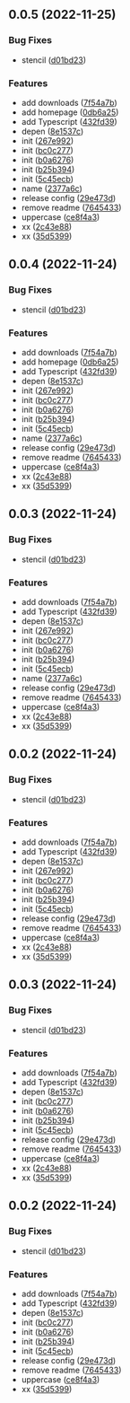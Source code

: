 ## 0.0.5 (2022-11-25)


### Bug Fixes

* stencil ([d01bd23](https://github.com/PengBoUESTC/FE-should-know/commit/d01bd23bb0f01804ddf553d054b8563206b10786))


### Features

* add downloads ([7f54a7b](https://github.com/PengBoUESTC/FE-should-know/commit/7f54a7b5b4c7a29b89e1701ed9b01d9fbfe897d7))
* add homepage ([0db6a25](https://github.com/PengBoUESTC/FE-should-know/commit/0db6a259d2294fd9cb286f3c53c525734e11ffe0))
* add Typescript ([432fd39](https://github.com/PengBoUESTC/FE-should-know/commit/432fd39788ae729caf7fa6428fd33bc31eef8cc9))
* depen ([8e1537c](https://github.com/PengBoUESTC/FE-should-know/commit/8e1537cebdf8eb5574d3b2fed5ea3d6be6a04830))
* init ([267e992](https://github.com/PengBoUESTC/FE-should-know/commit/267e9928bde353bfc875297b5d275a8b87f3f09c))
* init ([bc0c277](https://github.com/PengBoUESTC/FE-should-know/commit/bc0c27770d473d34cdc846afb70b6737b2eadf70))
* init ([b0a6276](https://github.com/PengBoUESTC/FE-should-know/commit/b0a6276993302e1161dfe673f6eaa181e53d8731))
* init ([b25b394](https://github.com/PengBoUESTC/FE-should-know/commit/b25b39431cb382bedaed468bf4df4466236b9afc))
* init ([5c45ecb](https://github.com/PengBoUESTC/FE-should-know/commit/5c45ecbd16acbedd4e09e1377ee4d9fd8715f1bf))
* name ([2377a6c](https://github.com/PengBoUESTC/FE-should-know/commit/2377a6c4cfa9de277f8bf2156cffcd3b5d6b9838))
* release config ([29e473d](https://github.com/PengBoUESTC/FE-should-know/commit/29e473deaa1bba428bcd57cb235c146c12f5e61a))
* remove readme ([7645433](https://github.com/PengBoUESTC/FE-should-know/commit/76454337b8f7135a67370b2dd0e7066b4192c223))
* uppercase ([ce8f4a3](https://github.com/PengBoUESTC/FE-should-know/commit/ce8f4a3ac024fdc9ab106c81e4e3155a5ff4568a))
* xx ([2c43e88](https://github.com/PengBoUESTC/FE-should-know/commit/2c43e8817cebcc09b3407c22bd3f3f683e4c9079))
* xx ([35d5399](https://github.com/PengBoUESTC/FE-should-know/commit/35d5399ffe6cc94c60b63add780feaaed5f25bbc))



## 0.0.4 (2022-11-24)


### Bug Fixes

* stencil ([d01bd23](https://github.com/PengBoUESTC/FE-should-know/commit/d01bd23bb0f01804ddf553d054b8563206b10786))


### Features

* add downloads ([7f54a7b](https://github.com/PengBoUESTC/FE-should-know/commit/7f54a7b5b4c7a29b89e1701ed9b01d9fbfe897d7))
* add homepage ([0db6a25](https://github.com/PengBoUESTC/FE-should-know/commit/0db6a259d2294fd9cb286f3c53c525734e11ffe0))
* add Typescript ([432fd39](https://github.com/PengBoUESTC/FE-should-know/commit/432fd39788ae729caf7fa6428fd33bc31eef8cc9))
* depen ([8e1537c](https://github.com/PengBoUESTC/FE-should-know/commit/8e1537cebdf8eb5574d3b2fed5ea3d6be6a04830))
* init ([267e992](https://github.com/PengBoUESTC/FE-should-know/commit/267e9928bde353bfc875297b5d275a8b87f3f09c))
* init ([bc0c277](https://github.com/PengBoUESTC/FE-should-know/commit/bc0c27770d473d34cdc846afb70b6737b2eadf70))
* init ([b0a6276](https://github.com/PengBoUESTC/FE-should-know/commit/b0a6276993302e1161dfe673f6eaa181e53d8731))
* init ([b25b394](https://github.com/PengBoUESTC/FE-should-know/commit/b25b39431cb382bedaed468bf4df4466236b9afc))
* init ([5c45ecb](https://github.com/PengBoUESTC/FE-should-know/commit/5c45ecbd16acbedd4e09e1377ee4d9fd8715f1bf))
* name ([2377a6c](https://github.com/PengBoUESTC/FE-should-know/commit/2377a6c4cfa9de277f8bf2156cffcd3b5d6b9838))
* release config ([29e473d](https://github.com/PengBoUESTC/FE-should-know/commit/29e473deaa1bba428bcd57cb235c146c12f5e61a))
* remove readme ([7645433](https://github.com/PengBoUESTC/FE-should-know/commit/76454337b8f7135a67370b2dd0e7066b4192c223))
* uppercase ([ce8f4a3](https://github.com/PengBoUESTC/FE-should-know/commit/ce8f4a3ac024fdc9ab106c81e4e3155a5ff4568a))
* xx ([2c43e88](https://github.com/PengBoUESTC/FE-should-know/commit/2c43e8817cebcc09b3407c22bd3f3f683e4c9079))
* xx ([35d5399](https://github.com/PengBoUESTC/FE-should-know/commit/35d5399ffe6cc94c60b63add780feaaed5f25bbc))



## 0.0.3 (2022-11-24)


### Bug Fixes

* stencil ([d01bd23](https://github.com/PengBoUESTC/FE-should-know/commit/d01bd23bb0f01804ddf553d054b8563206b10786))


### Features

* add downloads ([7f54a7b](https://github.com/PengBoUESTC/FE-should-know/commit/7f54a7b5b4c7a29b89e1701ed9b01d9fbfe897d7))
* add Typescript ([432fd39](https://github.com/PengBoUESTC/FE-should-know/commit/432fd39788ae729caf7fa6428fd33bc31eef8cc9))
* depen ([8e1537c](https://github.com/PengBoUESTC/FE-should-know/commit/8e1537cebdf8eb5574d3b2fed5ea3d6be6a04830))
* init ([267e992](https://github.com/PengBoUESTC/FE-should-know/commit/267e9928bde353bfc875297b5d275a8b87f3f09c))
* init ([bc0c277](https://github.com/PengBoUESTC/FE-should-know/commit/bc0c27770d473d34cdc846afb70b6737b2eadf70))
* init ([b0a6276](https://github.com/PengBoUESTC/FE-should-know/commit/b0a6276993302e1161dfe673f6eaa181e53d8731))
* init ([b25b394](https://github.com/PengBoUESTC/FE-should-know/commit/b25b39431cb382bedaed468bf4df4466236b9afc))
* init ([5c45ecb](https://github.com/PengBoUESTC/FE-should-know/commit/5c45ecbd16acbedd4e09e1377ee4d9fd8715f1bf))
* name ([2377a6c](https://github.com/PengBoUESTC/FE-should-know/commit/2377a6c4cfa9de277f8bf2156cffcd3b5d6b9838))
* release config ([29e473d](https://github.com/PengBoUESTC/FE-should-know/commit/29e473deaa1bba428bcd57cb235c146c12f5e61a))
* remove readme ([7645433](https://github.com/PengBoUESTC/FE-should-know/commit/76454337b8f7135a67370b2dd0e7066b4192c223))
* uppercase ([ce8f4a3](https://github.com/PengBoUESTC/FE-should-know/commit/ce8f4a3ac024fdc9ab106c81e4e3155a5ff4568a))
* xx ([2c43e88](https://github.com/PengBoUESTC/FE-should-know/commit/2c43e8817cebcc09b3407c22bd3f3f683e4c9079))
* xx ([35d5399](https://github.com/PengBoUESTC/FE-should-know/commit/35d5399ffe6cc94c60b63add780feaaed5f25bbc))



## 0.0.2 (2022-11-24)


### Bug Fixes

* stencil ([d01bd23](https://github.com/PengBoUESTC/FE-should-know/commit/d01bd23bb0f01804ddf553d054b8563206b10786))


### Features

* add downloads ([7f54a7b](https://github.com/PengBoUESTC/FE-should-know/commit/7f54a7b5b4c7a29b89e1701ed9b01d9fbfe897d7))
* add Typescript ([432fd39](https://github.com/PengBoUESTC/FE-should-know/commit/432fd39788ae729caf7fa6428fd33bc31eef8cc9))
* depen ([8e1537c](https://github.com/PengBoUESTC/FE-should-know/commit/8e1537cebdf8eb5574d3b2fed5ea3d6be6a04830))
* init ([267e992](https://github.com/PengBoUESTC/FE-should-know/commit/267e9928bde353bfc875297b5d275a8b87f3f09c))
* init ([bc0c277](https://github.com/PengBoUESTC/FE-should-know/commit/bc0c27770d473d34cdc846afb70b6737b2eadf70))
* init ([b0a6276](https://github.com/PengBoUESTC/FE-should-know/commit/b0a6276993302e1161dfe673f6eaa181e53d8731))
* init ([b25b394](https://github.com/PengBoUESTC/FE-should-know/commit/b25b39431cb382bedaed468bf4df4466236b9afc))
* init ([5c45ecb](https://github.com/PengBoUESTC/FE-should-know/commit/5c45ecbd16acbedd4e09e1377ee4d9fd8715f1bf))
* release config ([29e473d](https://github.com/PengBoUESTC/FE-should-know/commit/29e473deaa1bba428bcd57cb235c146c12f5e61a))
* remove readme ([7645433](https://github.com/PengBoUESTC/FE-should-know/commit/76454337b8f7135a67370b2dd0e7066b4192c223))
* uppercase ([ce8f4a3](https://github.com/PengBoUESTC/FE-should-know/commit/ce8f4a3ac024fdc9ab106c81e4e3155a5ff4568a))
* xx ([2c43e88](https://github.com/PengBoUESTC/FE-should-know/commit/2c43e8817cebcc09b3407c22bd3f3f683e4c9079))
* xx ([35d5399](https://github.com/PengBoUESTC/FE-should-know/commit/35d5399ffe6cc94c60b63add780feaaed5f25bbc))



## 0.0.3 (2022-11-24)


### Bug Fixes

* stencil ([d01bd23](https://github.com/PengBoUESTC/FE-should-know/commit/d01bd23bb0f01804ddf553d054b8563206b10786))


### Features

* add downloads ([7f54a7b](https://github.com/PengBoUESTC/FE-should-know/commit/7f54a7b5b4c7a29b89e1701ed9b01d9fbfe897d7))
* add Typescript ([432fd39](https://github.com/PengBoUESTC/FE-should-know/commit/432fd39788ae729caf7fa6428fd33bc31eef8cc9))
* depen ([8e1537c](https://github.com/PengBoUESTC/FE-should-know/commit/8e1537cebdf8eb5574d3b2fed5ea3d6be6a04830))
* init ([bc0c277](https://github.com/PengBoUESTC/FE-should-know/commit/bc0c27770d473d34cdc846afb70b6737b2eadf70))
* init ([b0a6276](https://github.com/PengBoUESTC/FE-should-know/commit/b0a6276993302e1161dfe673f6eaa181e53d8731))
* init ([b25b394](https://github.com/PengBoUESTC/FE-should-know/commit/b25b39431cb382bedaed468bf4df4466236b9afc))
* init ([5c45ecb](https://github.com/PengBoUESTC/FE-should-know/commit/5c45ecbd16acbedd4e09e1377ee4d9fd8715f1bf))
* release config ([29e473d](https://github.com/PengBoUESTC/FE-should-know/commit/29e473deaa1bba428bcd57cb235c146c12f5e61a))
* remove readme ([7645433](https://github.com/PengBoUESTC/FE-should-know/commit/76454337b8f7135a67370b2dd0e7066b4192c223))
* uppercase ([ce8f4a3](https://github.com/PengBoUESTC/FE-should-know/commit/ce8f4a3ac024fdc9ab106c81e4e3155a5ff4568a))
* xx ([2c43e88](https://github.com/PengBoUESTC/FE-should-know/commit/2c43e8817cebcc09b3407c22bd3f3f683e4c9079))
* xx ([35d5399](https://github.com/PengBoUESTC/FE-should-know/commit/35d5399ffe6cc94c60b63add780feaaed5f25bbc))



## 0.0.2 (2022-11-24)


### Bug Fixes

* stencil ([d01bd23](https://github.com/PengBoUESTC/FE-should-know/commit/d01bd23bb0f01804ddf553d054b8563206b10786))


### Features

* add downloads ([7f54a7b](https://github.com/PengBoUESTC/FE-should-know/commit/7f54a7b5b4c7a29b89e1701ed9b01d9fbfe897d7))
* add Typescript ([432fd39](https://github.com/PengBoUESTC/FE-should-know/commit/432fd39788ae729caf7fa6428fd33bc31eef8cc9))
* depen ([8e1537c](https://github.com/PengBoUESTC/FE-should-know/commit/8e1537cebdf8eb5574d3b2fed5ea3d6be6a04830))
* init ([bc0c277](https://github.com/PengBoUESTC/FE-should-know/commit/bc0c27770d473d34cdc846afb70b6737b2eadf70))
* init ([b0a6276](https://github.com/PengBoUESTC/FE-should-know/commit/b0a6276993302e1161dfe673f6eaa181e53d8731))
* init ([b25b394](https://github.com/PengBoUESTC/FE-should-know/commit/b25b39431cb382bedaed468bf4df4466236b9afc))
* init ([5c45ecb](https://github.com/PengBoUESTC/FE-should-know/commit/5c45ecbd16acbedd4e09e1377ee4d9fd8715f1bf))
* release config ([29e473d](https://github.com/PengBoUESTC/FE-should-know/commit/29e473deaa1bba428bcd57cb235c146c12f5e61a))
* remove readme ([7645433](https://github.com/PengBoUESTC/FE-should-know/commit/76454337b8f7135a67370b2dd0e7066b4192c223))
* uppercase ([ce8f4a3](https://github.com/PengBoUESTC/FE-should-know/commit/ce8f4a3ac024fdc9ab106c81e4e3155a5ff4568a))
* xx ([35d5399](https://github.com/PengBoUESTC/FE-should-know/commit/35d5399ffe6cc94c60b63add780feaaed5f25bbc))



